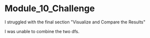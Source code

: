 # Module_10_Challenge

I struggled with the final section "Visualize and Compare the Results"

I was unable to combine the two dfs. 
